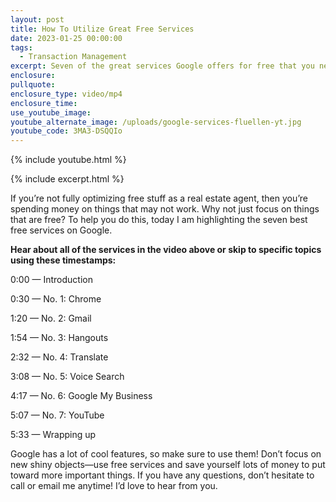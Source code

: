 ```yaml
---
layout: post
title: How To Utilize Great Free Services
date: 2023-01-25 00:00:00
tags:
  - Transaction Management
excerpt: Seven of the great services Google offers for free that you need to use.
enclosure:
pullquote:
enclosure_type: video/mp4
enclosure_time:
use_youtube_image:
youtube_alternate_image: /uploads/google-services-fluellen-yt.jpg
youtube_code: 3MA3-DSQQIo
---
```

{% include youtube.html %}

{% include excerpt.html %}

If you’re not fully optimizing free stuff as a real estate agent, then you’re spending money on things that may not work. Why not just focus on things that are free? To help you do this, today I am highlighting the seven best free services on Google.&nbsp;

**Hear about all of the services in the video above or skip to specific topics using these timestamps:&nbsp;**

0:00 — Introduction&nbsp;

0:30 — No. 1: Chrome&nbsp;

1:20 — No. 2: Gmail&nbsp;

1:54 — No. 3: Hangouts&nbsp;

2:32 — No. 4: Translate&nbsp;

3:08 — No. 5: Voice Search&nbsp;

4:17 — No. 6: Google My Business&nbsp;

5:07 — No. 7: YouTube&nbsp;

5:33 — Wrapping up&nbsp;

Google has a lot of cool features, so make sure to use them! Don’t focus on new shiny objects—use free services and save yourself lots of money to put toward more important things. If you have any questions, don’t hesitate to call or email me anytime! I’d love to hear from you.